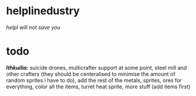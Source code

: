 # helplinedustry
*helpl will not save you*

# todo

***Ithkuilia:***
suicide drones, 
multicrafter support at some point, 
steel mill and other crafters (they should be centeralised to minimise the amount of random sprites i have to do), 
add the rest of the metals, 
sprites, 
ores for everything, 
color all the items, 
turret heat sprite, 
more stuff (add items first)


